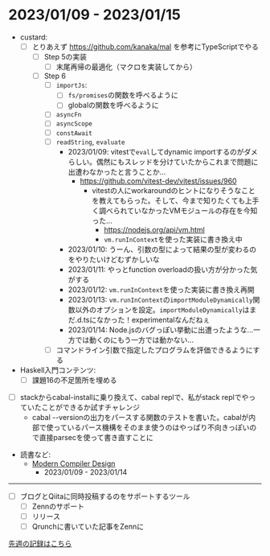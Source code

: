 # 2023/01/09 - 2023/01/15

- custard:
    - [ ] とりあえず <https://github.com/kanaka/mal> を参考にTypeScriptでやる
        - [ ] Step 5の実装
            - [ ] 末尾再帰の最適化（マクロを実装してから）
        - [ ] Step 6
            - [ ] `importJs`:
                - [ ] `fs/promises`の関数を呼べるように
                - [ ] globalの関数を呼べるように
            - [ ] `asyncFn`
            - [ ] `asyncScope`
            - [ ] `constAwait`
            - [ ] `readString`, `evaluate`
                - 2023/01/09: vitestで`eval`してdynamic importするのがダメらしい。偶然にもスレッドを分けていたからこれまで問題に出遭わなかったと言うことか...
                    - <https://github.com/vitest-dev/vitest/issues/960>
                        - vitestの人にworkaroundのヒントになりそうなことを教えてもらった。そして、今まで知りたくても上手く調べられていなかったVMモジュールの存在を今知った...
                            - <https://nodejs.org/api/vm.html>
                            - `vm.runInContext`を使った実装に書き換え中
                - 2023/01/10: うーん、引数の型によって結果の型が変わるのをやりたいけどむずかしいな
                - 2023/01/11: やっとfunction overloadの扱い方が分かった気がする
                - 2023/01/12: `vm.runInContext`を使った実装に書き換え再開
                - 2023/01/13: `vm.runInContext`の`importModuleDynamically`関数以外のオプションを設定。`importModuleDynamically`はまだ.d.tsになかった！experimentalなんだねぇ
                - 2023/01/14: Node.jsのバグっぽい挙動に出遭ったような...一方では動くのにもう一方では動かない...
            - [ ] コマンドライン引数で指定したプログラムを評価できるようにする
- Haskell入門コンテンツ:
    - [ ] 課題16の不足箇所を埋める
- [ ] stackからcabal-installに乗り換えて、cabal replで、私がstack replでやっていたことができるか試すチャレンジ
    - cabal --versionの出力をパースする関数のテストを書いた。cabalが内部で使っているパース機構をそのまま使うのはやっぱり不向きっぽいので直接parsecを使って書き直すことに
- 読書など:
    - [Modern Compiler Design](https://www.springer.com/jp/book/9781461446989)
        - 2023/01/09 - 2023/01/14

------

- [ ] ブログとQiitaに同時投稿するのをサポートするツール
    - [ ] Zennのサポート
    - [ ] リリース
    - [ ] Qrunchに書いていた記事をZennに

[先週の記録はこちら](https://github.com/igrep/daily-commits/blob/ad3073c49a69a1bc0c6a82153caec0b212076eee/yesterday.md)
